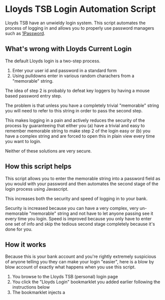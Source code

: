 # Lloyds TSB Login Automation Script

Lloyds TSB have an unwieldy login system. This script automates the process of logging in and allows you to properly use password managers such as [1Password](http://agilewebsolutions.com/products/1Password).

What's wrong with Lloyds Current Login
--------------------------------------

The default Lloyds login is a two-step process.

1. Enter your user id and password in a standard form
2. Using pulldowns enter in various random charachers from a "memorable" string.

The idea of step 2 is probably to defeat key loggers by having a mouse based password entry step.

The problem is that unless you have a completely trivial "memorable" string you will need to refer to this string in order to pass the second step.

This makes logging in a pain and actively reduces the security of the process by guaranteeing that either you (a) have a trivial and easy to remember memorable string to make step 2 of the login easy or (b) you have a complex string and are forced to open this in plain view every time you want to login.

Neither of these solutions are very secure.

How this script helps
---------------------

This script allows you to enter the memorable string into a password field as you would with your password and then automates the second stage of the login process using Javascript.

This increases both the security and speed of logging in to your bank.

Security is increased because you can have a very complex, very un-memorable "memorable" string and not have to let anyone passing see it every time you login. Speed is improved because you only have to enter one set of info and skip the tedious second stage completely because it's done for you.

How it works
------------

Because this is your bank account and you're rightly extremely suspicious of anyone telling you they can make your login "easier", here is a blow by blow account of exactly what happens when you use this script.


1. You browse to the Lloyds TSB (personal) login page
2. You click the "Lloyds Login" bookmarklet you added earlier following the instructions below
3. The bookmarklet injects a <script> tag into the login page in order to load the login functions
4. This script tag loads from wherever you've hosted the files (this must be a remote location accessible via http. See below for instructions and recommendations)
5. the newly loaded script injects a CSS file in order to make things pretty 
6. then builds a new login form and overlays this on top of the original.

This is where the fun begins.

7. Using your secure password manager (e.g. [1Password](http://agilewebsolutions.com/products/1Password) on the Mac) you fill in this new form with your user id, super-strong password and unguessable memorable information
8. Then you hit login.
9. As part of its setup the script has added in an invisible iframe to the page and set the target of the original Lloyds login form to be this frame.
10. Using javascript, the original login form is filled in using the values you entered in step 7 and this form is submitted
11. The second stage login page loads into the iframe invisibly in the background
12. Once the second stage page has loaded the script (still running on the original page) is notified and sets the three pulldowns to the correct values using the memorable info you entered in step 7. 
13. It then sets the target of the form in the iframe to be the main window and submits to complete the process.

If all goes well you will now be taken to your account overview page. As you see, this is not a replacement of the Lloyds login procedure, or a workaround. It's a simple automation, recreating all of the steps you would normally have to do by hand using javascript code.

This script has been kept deliberately dependency free. What you see is what you get. Please feel free to read through to make sure that nothing dodgy is going on. Please do read through the source and you'll see that none of your login information is being sent to some remote website.

Installation
------------

To work this script must be installed on a web server. For your own security don't use anyone else's version of this file. Don't link directly to the file on GitHub. Don't use a version hosted on your friends server. You need to be sure that the script hasn't been tampered with since you installed it. 

If you already use [Dropbox](https://www.dropbox.com/referrals/NTI3MDI3Mjk) then the easiest thing to do is install the files into the "Public" directory.

If you don't then you're missing out, [Dropbox is fantastic](https://www.dropbox.com/referrals/NTI3MDI3Mjk).

Once you have the files safely online then make a note of the URL that will take you to the bookmarklet.html page (if you're using dropbox then right click on the 'bookmarklet.html' file, find the Dropbox options and select 'Copy public URL').

Navigate to this page in your default browser and drag the "Lloyds Login" link it gives you to your bookmarks bar.

Now, next time you want to login to your Lloyds account you simply navigate to the [Lloyds TSB login](https://online.lloydstsb.co.uk/customer.ibc) page and click the "Lloyds Login" (or whatever you renamed it to) bookmarklet.

Browser Compatibility
---------------------

This script has been tested on:

* Firefox 3 (Mac)
* Safari 4 (Mac)

If you have a browser where it doesn't work then please [let me know](http://github.com/magnetised/Lloyds-Login/issues).



